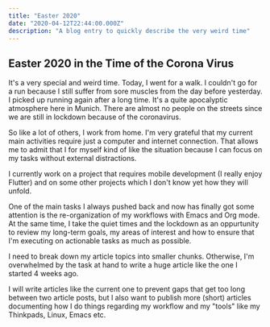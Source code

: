 ```yaml
---
title: "Easter 2020"
date: "2020-04-12T22:44:00.000Z"
description: "A blog entry to quickly describe the very weird time"
---
```


Easter 2020 in the Time of the Corona Virus
---

It's a very special and weird time. Today, I went for a walk. I couldn't go for
a run because I still suffer from sore muscles from the day before yesterday. I
picked up running again after a long time. It's a quite apocalyptic atmosphere
here in Munich. There are almost no people on the streets since we are still in
lockdown because of the coronavirus.

So like a lot of others, I work from home. I'm very grateful that my current
main activities require just a computer and internet connection. That allows me
to admit that I for myself kind of like the situation because I can focus on my
tasks without external distractions.

I currently work on a project that requires mobile development (I really enjoy
Flutter) and on some other projects which I don't know yet how they will unfold.

One of the main tasks I always pushed back and now has finally got some
attention is the re-organization of my workflows with Emacs and Org mode. At the
same time, I take the quiet times and the lockdown as an oppurtunity to review
my long-term goals, my areas of interest and how to ensure that I'm executing on
actionable tasks as much as possible.

I need to break down my article topics into smaller chunks. Otherwise, I'm
overwhelmed by the task at hand to write a huge article like the one I started 4
weeks ago.

I will write articles like the current one to prevent gaps that get too long
between two article posts, but I also want to publish more (short) articles
documenting how I do things regarding my workflow and my "tools" like my
Thinkpads, Linux, Emacs etc.
